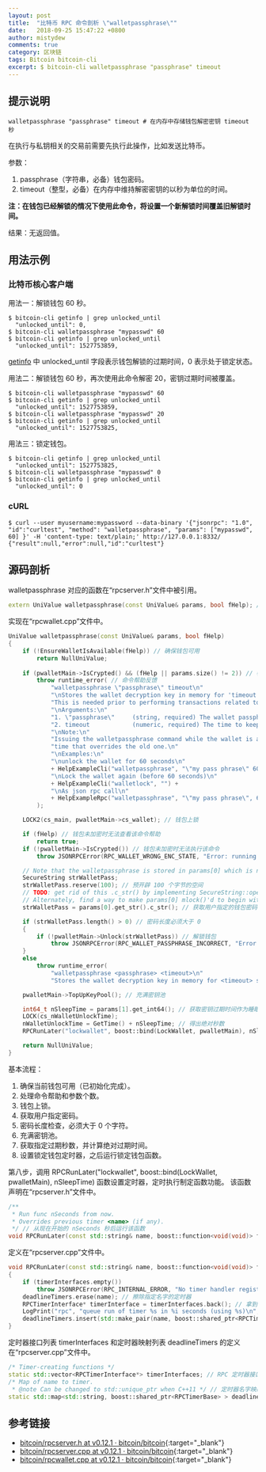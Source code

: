 ```yaml
---
layout: post
title:  "比特币 RPC 命令剖析 \"walletpassphrase\""
date:   2018-09-25 15:47:22 +0800
author: mistydew
comments: true
category: 区块链
tags: Bitcoin bitcoin-cli
excerpt: $ bitcoin-cli walletpassphrase "passphrase" timeout
---
```

## 提示说明

```shell
walletpassphrase "passphrase" timeout # 在内存中存储钱包解密密钥 timeout 秒
```

在执行与私钥相关的交易前需要先执行此操作，比如发送比特币。

参数：
1. passphrase（字符串，必备）钱包密码。
2. timeout（整型，必备）在内存中维持解密密钥的以秒为单位的时间。

**注：在钱包已经解锁的情况下使用此命令，将设置一个新解锁时间覆盖旧解锁时间。**

结果：无返回值。

## 用法示例

### 比特币核心客户端

用法一：解锁钱包 60 秒。

```shell
$ bitcoin-cli getinfo | grep unlocked_until
  "unlocked_until": 0,
$ bitcoin-cli walletpassphrase "mypasswd" 60
$ bitcoin-cli getinfo | grep unlocked_until
  "unlocked_until": 1527753859,
```

[getinfo](/blog/2018/06/bitcoin-rpc-command-getinfo.html) 中 unlocked_until 字段表示钱包解锁的过期时间，0 表示处于锁定状态。

用法二：解锁钱包 60 秒，再次使用此命令解密 20，密钥过期时间被覆盖。

```shell
$ bitcoin-cli walletpassphrase "mypasswd" 60
$ bitcoin-cli getinfo | grep unlocked_until
  "unlocked_until": 1527753859,
$ bitcoin-cli walletpassphrase "mypasswd" 20
$ bitcoin-cli getinfo | grep unlocked_until
  "unlocked_until": 1527753825,
```

用法三：锁定钱包。

```shell
$ bitcoin-cli getinfo | grep unlocked_until
  "unlocked_until": 1527753825,
$ bitcoin-cli walletpassphrase "mypasswd" 0
$ bitcoin-cli getinfo | grep unlocked_until
  "unlocked_until": 0
```

### cURL

```shell
$ curl --user myusername:mypassword --data-binary '{"jsonrpc": "1.0", "id":"curltest", "method": "walletpassphrase", "params": ["mypasswd", 60] }' -H 'content-type: text/plain;' http://127.0.0.1:8332/
{"result":null,"error":null,"id":"curltest"}
```

## 源码剖析

walletpassphrase 对应的函数在“rpcserver.h”文件中被引用。

```cpp
extern UniValue walletpassphrase(const UniValue& params, bool fHelp); // 钱包解锁
```

实现在“rpcwallet.cpp”文件中。

```cpp
UniValue walletpassphrase(const UniValue& params, bool fHelp)
{
    if (!EnsureWalletIsAvailable(fHelp)) // 确保钱包可用
        return NullUniValue;
    
    if (pwalletMain->IsCrypted() && (fHelp || params.size() != 2)) // 参数个数必须为 2 个
        throw runtime_error( // 命令帮助反馈
            "walletpassphrase \"passphrase\" timeout\n"
            "\nStores the wallet decryption key in memory for 'timeout' seconds.\n"
            "This is needed prior to performing transactions related to private keys such as sending bitcoins\n"
            "\nArguments:\n"
            "1. \"passphrase\"     (string, required) The wallet passphrase\n"
            "2. timeout            (numeric, required) The time to keep the decryption key in seconds.\n"
            "\nNote:\n"
            "Issuing the walletpassphrase command while the wallet is already unlocked will set a new unlock\n"
            "time that overrides the old one.\n"
            "\nExamples:\n"
            "\nunlock the wallet for 60 seconds\n"
            + HelpExampleCli("walletpassphrase", "\"my pass phrase\" 60") +
            "\nLock the wallet again (before 60 seconds)\n"
            + HelpExampleCli("walletlock", "") +
            "\nAs json rpc call\n"
            + HelpExampleRpc("walletpassphrase", "\"my pass phrase\", 60")
        );

    LOCK2(cs_main, pwalletMain->cs_wallet); // 钱包上锁

    if (fHelp) // 钱包未加密时无法查看该命令帮助
        return true;
    if (!pwalletMain->IsCrypted()) // 钱包未加密时无法执行该命令
        throw JSONRPCError(RPC_WALLET_WRONG_ENC_STATE, "Error: running with an unencrypted wallet, but walletpassphrase was called.");

    // Note that the walletpassphrase is stored in params[0] which is not mlock()ed
    SecureString strWalletPass;
    strWalletPass.reserve(100); // 预开辟 100 个字节的空间
    // TODO: get rid of this .c_str() by implementing SecureString::operator=(std::string)
    // Alternately, find a way to make params[0] mlock()'d to begin with.
    strWalletPass = params[0].get_str().c_str(); // 获取用户指定的钱包密码

    if (strWalletPass.length() > 0) // 密码长度必须大于 0
    {
        if (!pwalletMain->Unlock(strWalletPass)) // 解锁钱包
            throw JSONRPCError(RPC_WALLET_PASSPHRASE_INCORRECT, "Error: The wallet passphrase entered was incorrect.");
    }
    else
        throw runtime_error(
            "walletpassphrase <passphrase> <timeout>\n"
            "Stores the wallet decryption key in memory for <timeout> seconds.");

    pwalletMain->TopUpKeyPool(); // 充满密钥池

    int64_t nSleepTime = params[1].get_int64(); // 获取密钥过期时间作为睡眠时间
    LOCK(cs_nWalletUnlockTime);
    nWalletUnlockTime = GetTime() + nSleepTime; // 得出绝对秒数
    RPCRunLater("lockwallet", boost::bind(LockWallet, pwalletMain), nSleepTime); // 创建锁定钱包线程

    return NullUniValue;
}
```

基本流程：
1. 确保当前钱包可用（已初始化完成）。
2. 处理命令帮助和参数个数。
3. 钱包上锁。
4. 获取用户指定密码。
5. 密码长度检查，必须大于 0 个字符。
6. 充满密钥池。
7. 获取指定过期秒数，并计算绝对过期时间。
8. 设置锁定钱包定时器，之后运行锁定钱包函数。

第八步，调用 RPCRunLater("lockwallet", boost::bind(LockWallet, pwalletMain), nSleepTime) 函数设置定时器，定时执行制定函数功能。
该函数声明在“rpcserver.h”文件中。

```cpp
/**
 * Run func nSeconds from now.
 * Overrides previous timer <name> (if any).
 */ // 从现在开始的 nSeconds 秒后运行该函数
void RPCRunLater(const std::string& name, boost::function<void(void)> func, int64_t nSeconds);
```

定义在“rpcserver.cpp”文件中。

```cpp
void RPCRunLater(const std::string& name, boost::function<void(void)> func, int64_t nSeconds)
{
    if (timerInterfaces.empty())
        throw JSONRPCError(RPC_INTERNAL_ERROR, "No timer handler registered for RPC");
    deadlineTimers.erase(name); // 擦除指定名字的定时器
    RPCTimerInterface* timerInterface = timerInterfaces.back(); // 拿到列表中最后一个定时器
    LogPrint("rpc", "queue run of timer %s in %i seconds (using %s)\n", name, nSeconds, timerInterface->Name());
    deadlineTimers.insert(std::make_pair(name, boost::shared_ptr<RPCTimerBase>(timerInterface->NewTimer(func, nSeconds*1000)))); // 和定时器名字配对，插入到截止时间定时器映射列表中
}
```

定时器接口列表 timerInterfaces 和定时器映射列表 deadlineTimers 的定义在“rpcserver.cpp”文件中。

```cpp
/* Timer-creating functions */
static std::vector<RPCTimerInterface*> timerInterfaces; // RPC 定时器接口列表
/* Map of name to timer.
 * @note Can be changed to std::unique_ptr when C++11 */ // 定时器名字映射
static std::map<std::string, boost::shared_ptr<RPCTimerBase> > deadlineTimers; // 截止时间定时器
```

## 参考链接

* [bitcoin/rpcserver.h at v0.12.1 · bitcoin/bitcoin](https://github.com/bitcoin/bitcoin/blob/v0.12.1/src/rpcserver.h){:target="_blank"}
* [bitcoin/rpcserver.cpp at v0.12.1 · bitcoin/bitcoin](https://github.com/bitcoin/bitcoin/blob/v0.12.1/src/rpcserver.cpp){:target="_blank"}
* [bitcoin/rpcwallet.cpp at v0.12.1 · bitcoin/bitcoin](https://github.com/bitcoin/bitcoin/blob/v0.12.1/src/wallet/rpcwallet.cpp){:target="_blank"}
